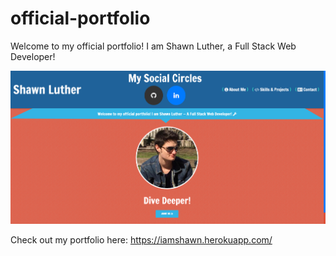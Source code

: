 # official-portfolio

Welcome to my official portfolio! I am Shawn Luther, a Full Stack Web Developer!

![preview](./src/assets/images/portfolio.png)

Check out my portfolio here: <a href="https://iamshawn.herokuapp.com/">https://iamshawn.herokuapp.com/</a>
